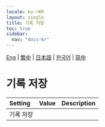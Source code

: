 ```yaml
---
locale: ko-rKR
layout: single
title: 기록 저장
toc: true
sidebar:
  nav: "docs-kr"
---
```

[Eng](/dancexr/menu/2025.4/chat/save_history) | [繁中](/tw/dancexr/menu/2025.4/chat/save_history) | [日本語](/jp/dancexr/menu/2025.4/chat/save_history) | [한국어](/kr/dancexr/menu/2025.4/chat/save_history) | [简中](/zh/dancexr/menu/2025.4/chat/save_history)

# 기록 저장



| Setting | Value | Description |
| :--- | --- | :--- |
| 기록 저장 || 
